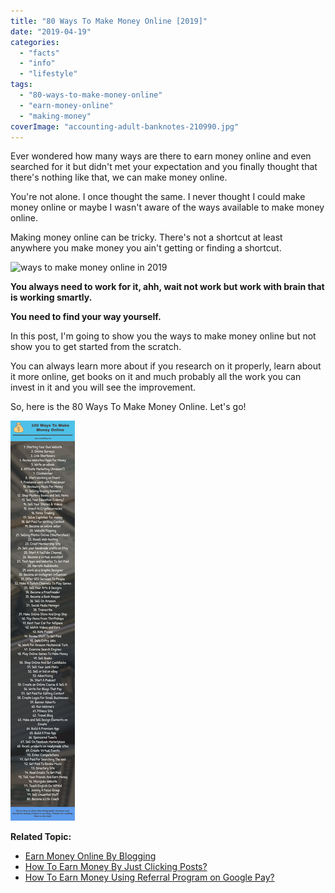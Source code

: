 ```yaml
---
title: "80 Ways To Make Money Online [2019]"
date: "2019-04-19"
categories: 
  - "facts"
  - "info"
  - "lifestyle"
tags: 
  - "80-ways-to-make-money-online"
  - "earn-money-online"
  - "making-money"
coverImage: "accounting-adult-banknotes-210990.jpg"
---
```


Ever wondered how many ways are there to earn money online and even searched for it but didn't met your expectation and you finally thought that there's nothing like that, we can make money online.

You're not alone. I once thought the same. I never thought I could make money online or maybe I wasn't aware of the ways available to make money online.

Making money online can be tricky. There's not a shortcut at least anywhere you make money you ain't getting or finding a shortcut.

![ways to make money online in 2019](images/accounting-adult-banknotes-210990-1024x768.jpg)

**You always need to work for it, ahh, wait not work but work with brain that is working smartly.**

**You need to find your way yourself.** 

In this post, I'm going to show you the ways to make money online but not show you to get started from the scratch.

You can always learn more about if you research on it properly, learn about it more online, get books on it and much probably all the work you can invest in it and you will see the improvement. 

So, here is the 80 Ways To Make Money Online. Let's go!

[![Untitled-Design](images/Untitled-Design.png)](https://ibb.co/PMVNdpD)

**Related Topic:**

- [Earn Money Online By Blogging](https://sastaeinstein.com/2018/07/how-i-earned-money-online-different-methods-2018.html)
- [How To Earn Money By Just Clicking Posts?](https://sastaeinstein.com/2017/03/how-to-earn-money-online-by-just-clicking-posts.html)
- [How To Earn Money Using Referral Program on Google Pay?](https://sastaeinstein.com/2017/09/googles-new-payment-app-tez-refer-and-earn-money.html)
